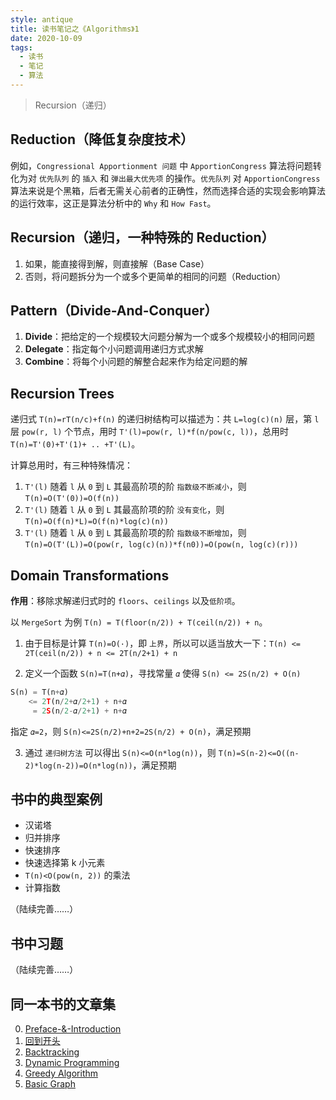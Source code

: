 ```yaml
---
style: antique
title: 读书笔记之《Algorithms》1
date: 2020-10-09
tags:
  - 读书
  - 笔记
  - 算法
---
```


> Recursion（递归）

## Reduction（降低复杂度技术）

例如，`Congressional Apportionment 问题` 中 `ApportionCongress` 算法将问题转化为对 `优先队列` 的 `插入` 和 `弹出最大优先项` 的操作。`优先队列` 对 `ApportionCongress` 算法来说是个黑箱，后者无需关心前者的正确性，然而选择合适的实现会影响算法的运行效率，这正是算法分析中的 `Why` 和 `How Fast`。

## Recursion（递归，一种特殊的 Reduction）

1. 如果，能直接得到解，则直接解（Base Case）
2. 否则，将问题拆分为一个或多个更简单的相同的问题（Reduction）

## Pattern（Divide-And-Conquer）

1. **Divide**：把给定的一个规模较大问题分解为一个或多个规模较小的相同问题
2. **Delegate**：指定每个小问题调用递归方式求解
3. **Combine**：将每个小问题的解整合起来作为给定问题的解

## Recursion Trees

递归式 `T(n)=rT(n/c)+f(n)` 的递归树结构可以描述为：共 `L=log(c)(n)` 层，第 `l` 层 `pow(r, l)` 个节点，用时 `T'(l)=pow(r, l)*f(n/pow(c, l))`，总用时 `T(n)=T'(0)+T'(1)+ .. +T'(L)`。

计算总用时，有三种特殊情况：

1. `T'(l)` 随着 `l` 从 `0` 到 `L` 其最高阶项的阶 `指数级不断减小`，则 `T(n)=O(T'(0))=O(f(n))`
2. `T'(l)` 随着 `l` 从 `0` 到 `L` 其最高阶项的阶 `没有变化`，则 `T(n)=O(f(n)*L)=O(f(n)*log(c)(n))`
3. `T'(l)` 随着 `l` 从 `0` 到 `L` 其最高阶项的阶 `指数级不断增加`，则 `T(n)=O(T'(L))=O(pow(r, log(c)(n))*f(n0))=O(pow(n, log(c)(r)))`

## Domain Transformations

**作用**：移除求解递归式时的 `floors`、`ceilings` 以及`低阶项`。

以 `MergeSort` 为例 `T(n) = T(floor(n/2)) + T(ceil(n/2)) + n`。

1. 由于目标是计算 `T(n)=O(·)`，即 `上界`，所以可以适当放大一下：`T(n) <= 2T(ceil(n/2)) + n <= 2T(n/2+1) + n`

2. 定义一个函数 `S(n)=T(n+𝛼)`，寻找常量 `𝛼` 使得 `S(n) <= 2S(n/2) + O(n)`

```python
S(n) = T(n+𝛼)
    <= 2T(n/2+𝛼/2+1) + n+𝛼
     = 2S(n/2-𝛼/2+1) + n+𝛼
```

指定 `𝛼=2`，则 `S(n)<=2S(n/2)+n+2=2S(n/2) + O(n)`，满足预期

3. 通过 `递归树方法` 可以得出 `S(n)<=O(n*log(n))`，则 `T(n)=S(n-2)<=O((n-2)*log(n-2))=O(n*log(n))`，满足预期

## 书中的典型案例

- 汉诺塔
- 归并排序
- 快速排序
- 快速选择第 k 小元素
- `T(n)<O(pow(n, 2))` 的乘法
- 计算指数

（陆续完善……）

## 书中习题

（陆续完善……）

## 同一本书的文章集

0. [Preface-&-Introduction](post:Book-Algorithms-0-Preface-&-Introduction)
1. [回到开头](scroll-to-the-very-top)
1. [Backtracking](post:Book-Algorithms-2-Backtracking)
1. [Dynamic Programming](post:Book-Algorithms-3-Dynamic-Programming)
1. [Greedy Algorithm](post:Book-Algorithms-4-Greedy)
1. [Basic Graph](post:Book-Algorithms-5-Basic-Graph)
